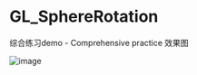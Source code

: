 # GL_SphereRotation
综合练习demo - Comprehensive practice 
效果图 <br>

![image](https://github.com/DomyZhang/GL_SphereRotation/blob/master/%E6%95%88%E6%9E%9C%E5%9B%BE01.gif)

